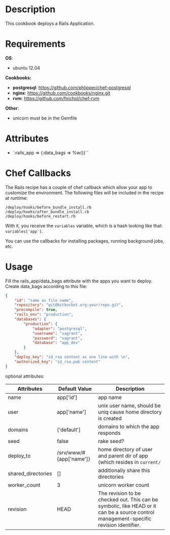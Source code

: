 Description
===========

This cookbook deploys a Rails Application. 

Requirements
============

**OS**:

- ubuntu 12.04

**Cookbooks:**

- **postgresql**: https://github.com/phlipper/chef-postgresql
- **nginx**: https://github.com/cookbooks/nginx.git
- **rvm**: https://github.com/fnichol/chef-rvm

**Other**:

- unicorn must be in the Gemfile

Attributes
==========

- `:rails_app => {:data_bags => %w()}``

Chef Callbacks
==============

The Rails recipe has a couple of chef callback which allow your app to customize the environment.
The following files will be included in the recipe at runtime:

```
/deploy/hooks/before_bundle_install.rb
/deploy/hooks/after_bundle_install.rb
/deploy/hooks/before_restart.rb
````

With it, you receive the `variables` variable, which is a hash looking like that: `variables['app']`.

You can use the callbacks for installing packages, running background jobs, etc.

Usage
=====

Fill the rails_app/data_bags attribute with the apps you want to deploy. Create data_bags according to this file:

```json
{
    "id": "same as file name",
    "repository": "git@bitbucket.org:your/repo.git",
    "precompile": true,
    "rails_env": "production",
    "databases": {
        "production": {
            "adapter": "postgresql",
            "username": "vagrant",
            "password": "vagrant",
            "database": "app_dev"
        }
    },
    "deploy_key": "id_rsa content as one line with \n",
    "authorized_key": "id_rsa.pub content"
}
```

optional attributes:

| Attributes | Default Value | Description |
| ---------- | ------------- | ----------- |
| name       | app['id']     | app name |
| user       | app['name']   | unix user name, should be uniq cause home directory is created |
| domains    | ['default']   | domains to which the app responds |
| seed       | false         | rake seed? |
| deploy_to  | /srv/www/#{app['name']} | home directory of user and parent dir of app (which resides in `current/` |
| shared_directories | [] | additionally share this directories |
| worker_count | 3 | unicorn worker count |
| revision | HEAD | The revision to be checked out. This can be symbolic, like HEAD or it can be a source control management-specific revision identifier. |

